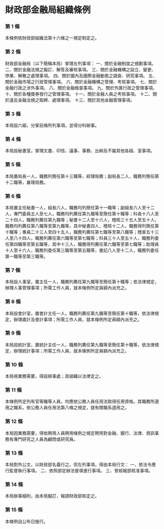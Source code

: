 # 財政部金融局組織條例

### 第 1 條

本條例依財政部組織法第十六條之一規定制定之。

### 第 2 條

財政部金融局（以下簡稱本局）掌理左列事項：
一、關於金融制度之規劃事項。
二、關於金融法規之擬訂、解答及審核事項。
三、關於金融機構之設立、變更、停業、解散之處理事項。
四、關於國內及國際金融動態之調查、研究事項。
五、關於金融市場之行政管理事項。
六、關於金融機構之管理、考核事項。
七、關於金融行政之涉外事項。
八、關於金融檢查事項。
九、關於外匯行政之管理事項。
十、關於各種獎券發行之管理事項。
十一、關於金融人員之考核事項。
十二、關於違反金融法規之取締、處理事項。
十三、關於其他金融管理事項。

### 第 3 條

本局設六組，分掌前條所列事項，並得分科辦事。

### 第 4 條

本局設秘書室，掌理文書、印信、議事、事務、出納及不屬其他各組、室事項。

### 第 5 條

本局置局長一人，職務列簡任第十三職等，綜理局務；副局長二人，職務列簡任第十二職等，襄理局務。

### 第 6 條

本局置主任秘書一人，組長六人，職務均列簡任第十一職等；副組長六人至十二人，專門委員五人至七人，職務均列薦任第九職等至簡任第十職等；科長十八人至二十四人，職務列薦任第九職等；秘書十二人至十六人，稽核三十五人至五十人，職務均列薦任第八職等至第九職等，其中秘書四人，稽核十二人，職務得列簡任第十職等；專員二十三人至四十五人，職務列薦任第七職等至第八職等；稽查五十三人至八十四人，職務列薦任第六職等至第七職等；科員三十人至五十人，職務列委任第四職等至第五職等，其中十三人，職務得列薦任第六職等至第七職等；助理員十人至十六人，職務列委任第三職等至第五職等，書記八人至十二人，職務列委任第一職等至第三職等。

### 第 7 條

本局設人事室，置主任一人，職務列薦任第九職等至簡任第十職等；依法律規定，辦理人事管理事項；所需工作人員，就本條例所定員額內派充之。

### 第 8 條

本局設會計室，置會計主任一人，職務列薦任第九職等至簡任第十職等，依法律規定，辦理歲計及會計事項；所需工作人員，就本條例所定員額內派充之。

### 第 9 條

本局設統計室，置統計主任一人，職務列薦任第九職等至簡任第十職等，依法律規定，辦理統計事項；所需工作人員，就本條例所定員額內派充之。

### 第 10 條

本局視業務需要，得設辦事處；其組織以法律定之。

### 第 11 條

本條例所定列有官等職等人員，均應依公務人員任用法取得任用資格。其職務所適用之職系，依公務人員任用法第八條之規定，就有關職系選用之。

### 第 12 條

本局因業務需要，得依聘用人員聘用條例之規定聘用對金融、銀行、法律、資訊事務有專門研究之人員為顧問或研究員。

### 第 13 條

本局對外公文，以財政部名義行之。但左列事項，得由本局行文：
一、依法令應行監督執行事項。
二、依照部定辦法督導進行事項。
三、曾經報部核准事項。

### 第 14 條

本局辦事細則，由本局擬訂，報請財政部核定之。

### 第 15 條

本條例自公布日施行。
